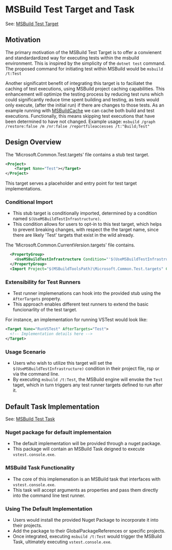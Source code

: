 # MSBuild Test Target and Task

See: [MSBuild Test Target](https://github.com/dotnet/msbuild/pull/9193)

## Motivation

The primary motivation of the MSBuild Test Target is to offer a convienent and standardardized way for executing tests within the msbuild environment. This is inspired by the simplicity of the `dotnet test` command. The proposed command for initiating test within MSBuild would be `msbuild /t:Test`

Another significatnt benefit of integrating this target is to faciliatet the caching of test executions, using MSBuild project caching capabilities. This enhancement will optimize the testing process by reducing test runs which could significantly reduce time spent building and testing, as tests would only execute, (after the initial run) if there are changes to those tests. As an example running with [MSBuildCache](https://github.com/microsoft/MSBuildCache) we can cache both build and test executions. Functionally, this means skipping test executions that have been determined to have not changed.
Example usage:
`msbuild /graph /restore:false /m /nr:false /reportfileaccesses /t:"Build;Test"`

## Design Overview

The 'Microsoft.Common.Test.targets' file contains a stub test target.

```xml
<Project>
    <Target Name="Test"></Target>
</Project>
```

This target serves a placeholder and entry point for test target implementations.

### Conditional Import

- This stub target is conditionally imported, determined by a condition named
`$(UseMSBuildTestInfrastructure)`.
- This condition allows for users to opt-in to this test target, which helps to prevent breaking changes, with respect the the target name, since there are likely 'Test' targets that exist in the wild already.

The 'Microsoft.Common.CurrentVersion.targets' file contains.

```xml
  <PropertyGroup>
    <UseMSBuildTestInfrastructure Condition="'$(UseMSBuildTestInfrastructure)' == ''">false</UseMSBuildTestInfrastructure>
  </PropertyGroup>
  <Import Project="$(MSBuildToolsPath)\Microsoft.Common.Test.targets" Condition="'$(UseMSBuildTestInfrastructure)' == 'true'"/>

```

### Extensibility for Test Runners

- Test runner implemenations can hook into the provided stub using the `AfterTargets` property.
- This approach enables different test runners to extend the basic funcionarlity of the test target.

For instance, an implementation for running VSTest would look like:

```xml
<Target Name="RunVSTest" AfterTargets="Test">
  <!-- Implementation details here -->
</Target>
```

### Usage Scenario

- Users who wish to utilize this target will set the `$(UseMSBuildTestInfrastructure)` condition in their project file, rsp or via the command line.
- By executing `msbuild /t:Test`, the MSBuild engine will envoke the `Test` taget, which in turn triggers any test runner targets defined to run after it.

## Default Task Implementation

See: [MSBuild Test Task](https://github.com/microsoft/MSBuildSdks/pull/473)

### Nuget package for default implementaion

- The default implementation will be provided through a nuget package.
- This package will contain an MSBuild Task deigned to execute `vstest.console.exe`.

### MSBuild Task Functionality

- The core of this implemenation is an MSBuild task that interfaces with `vstest.console.exe`.
- This task will accept arguments as properties and pass them directly into the command line test runner.

### Using The Default Implementation

- Users would install the provided Nuget Package to incorporate it into their projects.
- Add the package to their GlobalPackageReferences or specific projects.
- Once integrated, executing `msbuild /t:Test` would trigger the MSBuild Task, ultimately executing `vstest.console.exe`.
